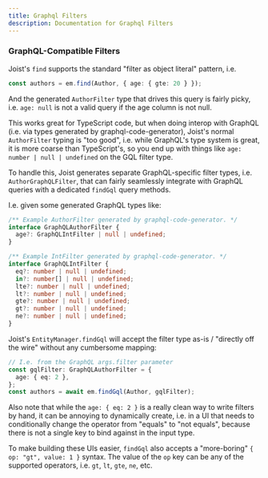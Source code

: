 ```yaml
---
title: Graphql Filters
description: Documentation for Graphql Filters
---
```



### GraphQL-Compatible Filters

Joist's `find` supports the standard "filter as object literal" pattern, i.e.

```typescript
const authors = em.find(Author, { age: { gte: 20 } });
```

And the generated `AuthorFilter` type that drives this query is fairly picky, i.e. `age: null` is not a valid query if the age column is not null.

This works great for TypeScript code, but when doing interop with GraphQL (i.e. via types generated by graphql-code-generator), Joist's normal `AuthorFilter` typing is "too good", i.e. while GraphQL's type system is great, it is more coarse than TypeScript's, so you end up with things like `age: number | null | undefined` on the GQL filter type.

To handle this, Joist generates separate GraphQL-specific filter types, i.e. `AuthorGraphQLFilter`, that can fairly seamlessly integrate with GraphQL queries with a dedicated `findGql` query methods.

I.e. given some generated GraphQL types like:

```typescript
/** Example AuthorFilter generated by graphql-code-generator. */
interface GraphQLAuthorFilter {
  age?: GraphQLIntFilter | null | undefined;
}

/** Example IntFilter generated by graphql-code-generator. */
interface GraphQLIntFilter {
  eq?: number | null | undefined;
  in?: number[] | null | undefined;
  lte?: number | null | undefined;
  lt?: number | null | undefined;
  gte?: number | null | undefined;
  gt?: number | null | undefined;
  ne?: number | null | undefined;
}
```

Joist's `EntityManager.findGql` will accept the filter type as-is / "directly off the wire" without any cumbersome mapping:

```typescript
// I.e. from the GraphQL args.filter parameter
const gqlFilter: GraphQLAuthorFilter = {
  age: { eq: 2 },
};
const authors = await em.findGql(Author, gqlFilter);
```

Also note that while the `age: { eq: 2 }` is a really clean way to write filters by hand, it can be annoying to dynamically create, i.e. in a UI that needs to conditionally change the operator from "equals" to "not equals", because there is not a single key to bind against in the input type.

To make building these UIs easier, `findGql` also accepts a "more-boring" `{ op: "gt", value: 1 }` syntax. The value of the `op` key can be any of the supported operators, i.e. `gt`, `lt`, `gte`, `ne`, etc.
